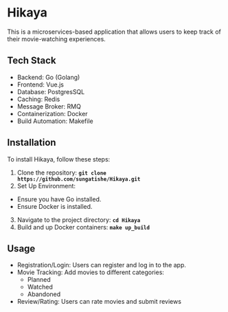 
# **Hikaya**

This is a microservices-based application that allows users to keep track of their movie-watching experiences.


## Tech Stack

- Backend: Go (Golang)
- Frontend: Vue.js
- Database: PostgresSQL
- Caching: Redis
- Message Broker: RMQ
- Containerization: Docker
- Build Automation: Makefile

## **Installation**

To install Hikaya, follow these steps:

1. Clone the repository: **`git clone https://github.com/sungatishe/Hikaya.git`**
2. Set Up Environment:
- Ensure you have Go installed.
- Ensure Docker is installed.
3. Navigate to the project directory: **`cd Hikaya`**
4. Build and up Docker containers: **`make up_build`**


## Usage

- Registration/Login: Users can register and log in to the app.
- Movie Tracking: Add movies to different categories:
    - Planned
    - Watched
    - Abandoned
- Review/Rating: Users can rate movies and submit reviews